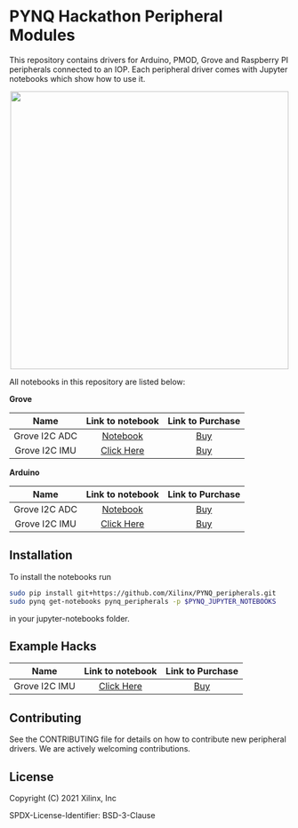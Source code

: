 # PYNQ Hackathon Peripheral Modules

This repository contains drivers for Arduino, PMOD, Grove and Raspberry PI
peripherals connected to an IOP. Each peripheral driver comes with Jupyter
notebooks which show how to use it. 

<p align="center">
  <img src="https://github.com/npurusho/PYNQ_peripherals-1/blob/main/pynq_peripherals/apps/app1_room_control_system/notebooks/images/room_control.png" height=500px>
</p>

All notebooks in this repository are listed below:

__Grove__

| Name | Link to notebook |  Link to Purchase |
|:----------:|:------------------:|:------------------:|
| Grove I2C ADC | [Notebook](https://github.com/Xilinx/PYNQ_peripherals/blob/main/pynq_peripherals/modules/grove_adc/notebooks/grove_adc.ipynb) | [Buy](https://www.seeedstudio.com/Grove-I2C-ADC.html) |
| Grove I2C IMU | [Click Here](https://github.com/npurusho/PYNQ_peripherals-1/blob/main/pynq_peripherals/modules/grove_imu/notebooks/grove_imu.ipynb) | [Buy](https://www.seeedstudio.com/Grove-IMU-10DOF-v2-0.html) |

__Arduino__

| Name | Link to notebook |  Link to Purchase |
|:----------:|:------------------:|:------------------:|
 Grove I2C ADC | [Notebook](https://github.com/Xilinx/PYNQ_peripherals/blob/main/pynq_peripherals/modules/grove_adc/notebooks/grove_adc.ipynb) | [Buy](https://www.seeedstudio.com/Grove-I2C-ADC.html) |
| Grove I2C IMU | [Click Here](https://github.com/npurusho/PYNQ_peripherals-1/blob/main/pynq_peripherals/modules/grove_imu/notebooks/grove_imu.ipynb) | [Buy](https://www.seeedstudio.com/Grove-IMU-10DOF-v2-0.html) |

## Installation

To install the notebooks run

```sh
sudo pip install git+https://github.com/Xilinx/PYNQ_peripherals.git
sudo pynq get-notebooks pynq_peripherals -p $PYNQ_JUPYTER_NOTEBOOKS
```

in your jupyter-notebooks folder.

## Example Hacks

| Name | Link to notebook |  Link to Purchase |
|:----------:|:------------------:|:------------------:|
| Grove I2C IMU | [Click Here](https://github.com/npurusho/PYNQ_peripherals-1/blob/main/pynq_peripherals/modules/grove_imu/notebooks/grove_imu.ipynb) | [Buy](https://www.seeedstudio.com/Grove-IMU-10DOF-v2-0.html) |


## Contributing

See the CONTRIBUTING file for details on how to contribute new peripheral
drivers. We are actively welcoming contributions.

## License

Copyright (C) 2021 Xilinx, Inc

SPDX-License-Identifier: BSD-3-Clause
